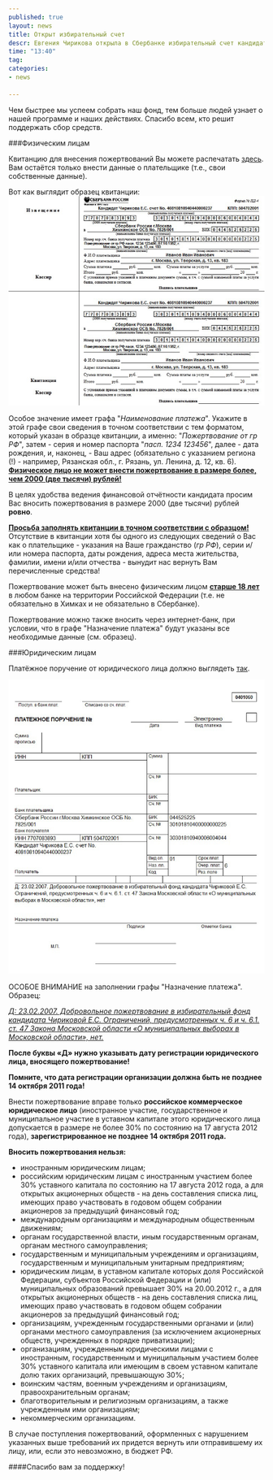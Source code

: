 ```yaml
---
published: true
layout: news
title: Открыт избирательный счет
descr: Евгения Чирикова открыла в Сбербанке избирательный счет кандидата в мэры Химок.
time: "13:40"
tag:
categories:
- news

---
```


Чем быстрее мы успеем собрать наш фонд, тем больше людей узнает о нашей программе и наших действиях. Спасибо всем, кто решит поддержать сбор средств.

###Физическим лицам

Квитанцию для внесения пожертвований Вы можете распечатать <a href="http://quittance.ru/form-pd4.php?nam=%CA%E0%ED%E4%E8%E4%E0%F2+%D7%E8%F0%E8%EA%EE%E2%E0+%C5.%D1.+%F1%F7%E5%F2+No.+40810810940440000237&amp;inn=7707083893&amp;kpp=504702001&amp;sch=30301810940006004044&amp;bnk=%D1%E1%E5%F0%E1%E0%ED%EA+%D0%EE%F1%F1%E8%E8+%E3.%CC%EE%F1%EA%E2%E0+%D5%E8%EC%EA%E8%ED%F1%EA%EE%E5+%CE%D1%C1+No.+7825%2F001&amp;bik=044525225&amp;ksc=30101810400000000225&amp;plt=%CF%EE%E6%E5%F0%F2%E2%EE%E2%E0%ED%E8%E5+%EE%F2+%E3%F0+%D0%D4+%EF%E0%F1%EF.+1234+123456%2C+07.10.1952%2C+%E3.+%CC%EE%F1%EA%E2%E0%2C+%F3%EB.+%D2%E2%E5%F0%F1%EA%E0%FF%2C+%E4.+13%2C+%EA%E2.+183&amp;fio=%C8%E2%E0%ED%EE%E2+%C8%E2%E0%ED+%C8%E2%E0%ED%EE%E2%E8%F7&amp;adr=%E3.+%CC%EE%F1%EA%E2%E0%2C+%F3%EB.+%D2%E2%E5%F0%F1%EA%E0%FF%2C+%E4.+13%2C+%EA%E2.+183" target="_blank">здесь</a>. Вам остаётся только внести данные о плательщике (т.е., свои собственные данные).

Вот как выглядит образец квитанции: <a href="/images/quit_fiz.jpg" target="_blank"><img src="/images/quit_fiz.jpg" alt="квитанция" /></a>

Особое значение имеет графа "<i>Наименование платежа</i>". Укажите в этой графе свои сведения в точном соответствии с тем форматом, который указан в образце квитанции, а именно: "<i>Пожертвование от гр РФ</i>", затем - серия и номер паспорта "<i>пасп. 1234 123456</i>", далее - дата рождения, и, наконец, - Ваш адрес (обязательно с указанием региона (!) - например, Рязанская обл., г. Рязань, ул. Ленина, д. 12, кв. 6).
<b><u>Физическое лицо не может внести пожертвование в размере более, чем 2000 (две тысячи) рублей!</u></b>
        
В целях удобства ведения финансовой отчётности кандидата просим Вас вносить пожертвования в размере 2000 (две тысячи) рублей <b>ровно</b>.

<b><u>Просьба заполнять квитанции в точном соответствии с образцом!</u></b> Отсутствие в квитанции хотя бы одного из следующих сведений о Вас как о плательщике - указания на Ваше гражданство (<i>гр РФ</i>), серии и/или номера паспорта, даты рождения, адреса места жительства, фамилии, имени и/или отчества - вынудит нас вернуть Вам перечисленные средства!

Пожертвование может быть внесено физическим лицом <b><u>старше 18 лет</u></b> в любом банке на территории Российской Федерации (т.е. не обязательно в Химках и не обязательно в Сбербанке).

Пожертвование можно также вносить через интернет-банк, при условии, что в графе "Назначение платежа" будут указаны все необходимые данные (см. образец).

###Юридическим лицам

Платёжное поручение от юридического лица должно выглядеть <a href="http://quittance.ru/form-0401060.php?type=1&amp;subj=%C4%3A+23.02.2007.+%C4%EE%E1%F0%EE%E2%EE%EB%FC%ED%EE%E5+%EF%EE%E6%E5%F0%F2%E2%EE%E2%E0%ED%E8%E5+%E2+%E8%E7%E1%E8%F0%E0%F2%E5%EB%FC%ED%FB%E9+%F4%EE%ED%E4+%EA%E0%ED%E4%E8%E4%E0%F2%E0+%D7%E8%F0%E8%EA%EE%E2%EE%E9+%C5.%D1.+%CE%E3%F0%E0%ED%E8%F7%E5%ED%E8%E9%2C+%EF%F0%E5%E4%F3%F1%EC%EE%F2%F0%E5%ED%ED%FB%F5+%F7.+6+%E8+%F7.+6.1.+%F1%F2.+47+%C7%E0%EA%EE%ED%E0+%CC%EE%F1%EA%EE%E2%F1%EA%EE%E9+%EE%E1%EB%E0%F1%F2%E8+%AB%CE+%EC%F3%ED%E8%F6%E8%EF%E0%EB%FC%ED%FB%F5+%E2%FB%E1%EE%F0%E0%F5+%E2+%CC%EE%F1%EA%EE%E2%F1%EA%EE%E9+%EE%E1%EB%E0%F1%F2%E8%BB%2C+%ED%E5%F2&amp;r_name=%CA%E0%ED%E4%E8%E4%E0%F2+%D7%E8%F0%E8%EA%EE%E2%E0+%C5.%D1.+%F1%F7%E5%F2+No.+40810810940440000237&amp;r_inn=7707083893&amp;r_kpp=504702001&amp;r_acc=30301810940006004044&amp;r_bank=%D1%E1%E5%F0%E1%E0%ED%EA+%D0%EE%F1%F1%E8%E8+%E3.%CC%EE%F1%EA%E2%E0+%D5%E8%EC%EA%E8%ED%F1%EA%EE%E5+%CE%D1%C1+No.+7825%2F001&amp;r_bik=044525225&amp;r_kor=30101810400000000225&amp;order=6&amp;kdig=1">так</a>.

<a href="/images/quit_yur.jpg" target="_blank"><img src="/images/quit_yur.jpg" alt="квитанция" /></a>
        
ОСОБОЕ ВНИМАНИЕ на заполнении графы "Назначение платежа". Образец:

<i><u>Д: 23.02.2007. Добровольное пожертвование в избирательный фонд кандидата Чириковой Е.С. Ограничений, предусмотренных ч. 6 и ч. 6.1. ст. 47 Закона Московской области &laquo;О муниципальных выборах в Московской области&raquo;, нет.</u></i>

<b>После буквы &laquo;Д&raquo; нужно указывать дату регистрации юридического лица, вносящего пожертвование!

Помните, что дата регистрации организации должна быть не позднее 14 октября 2011 года!</b>

Внести пожертвование вправе только <b>российское коммерческое юридическое лицо</b> (иностранное участие, государственное и муниципальное участие в уставном капитале этого юридического лица допускается в размере не более 30% по состоянию на 17 августа 2012 года), <b>зарегистрированное не позднее 14 октября 2011 года.</b>

<b>Вносить пожертвования нельзя:</b>

- иностранным юридическим лицам;
- российским юридическим лицам с иностранным участием более 30% уставного капитала по состоянию на 17 августа 2012 года, а для открытых акционерных обществ - на день составления списка лиц, имеющих право участвовать в годовом общем собрании акционеров за предыдущий финансовый год;
- международным организациям и международным общественным движениям;
- органам государственной власти, иным государственным органам,
органам местного самоуправления;
- государственным и муниципальным учреждениям и организациям, государственным и муниципальным унитарным предприятиям;
- юридическим лицам, в уставном капитале которых доля Российской Федерации, субъектов Российской Федерации и (или) муниципальных образований превышает 30% на 20.00.2012 г., а для открытых акционерных обществ - на день составления списка лиц, имеющих право участвовать в годовом общем собрании акционеров за предыдущий финансовый год;
- организациям, учрежденным государственными органами и (или) органами местного самоуправления (за исключением акционерных обществ, учрежденных в порядке приватизации);
- организациям, учрежденным юридическими лицами с иностранным, государственным и муниципальным участием более 30% уставного капитала или имеющим в своем уставном капитале долю таких организаций, превышающую 30%;
- воинским частям, военным учреждениям и организациям, правоохранительным органам;
- благотворительным и религиозным организациям, а также учрежденным ими организациям;
- некоммерческим организациям.

В случае поступления пожертвований, оформленных с нарушением указанных выше требований их придется вернуть или отправившему их лицу, или, если это невозможно, в бюджет РФ.

####Спасибо вам за поддержку!